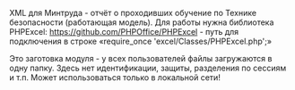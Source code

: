 XML для Минтруда - отчёт о проходивших обучение по Технике безопасности (работающая модель).
Для работы нужна библиотека PHPExcel: https://github.com/PHPOffice/PHPExcel - путь для подключения  в строке «require_once 'excel/Classes/PHPExcel.php';»

Это заготовка модуля - у всех пользователей файлы загружаются  в одну папку. Здесь нет идентификации, защиты, разделения по сессиям и т.п.
Может использоваться только в локальной сети!
